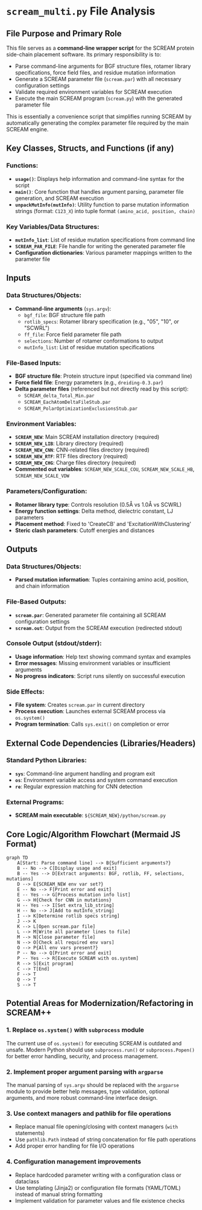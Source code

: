 # `scream_multi.py` File Analysis

## File Purpose and Primary Role

This file serves as a **command-line wrapper script** for the SCREAM protein side-chain placement software. Its primary responsibility is to:

- Parse command-line arguments for BGF structure files, rotamer library specifications, force field files, and residue mutation information
- Generate a SCREAM parameter file (`scream.par`) with all necessary configuration settings
- Validate required environment variables for SCREAM execution
- Execute the main SCREAM program (`scream.py`) with the generated parameter file

This is essentially a convenience script that simplifies running SCREAM by automatically generating the complex parameter file required by the main SCREAM engine.

## Key Classes, Structs, and Functions (if any)

### Functions:

- **`usage()`**: Displays help information and command-line syntax for the script
- **`main()`**: Core function that handles argument parsing, parameter file generation, and SCREAM execution
- **`unpackMutInfo(mutInfo)`**: Utility function to parse mutation information strings (format: `C123_X`) into tuple format `(amino_acid, position, chain)`

### Key Variables/Data Structures:

- **`mutInfo_list`**: List of residue mutation specifications from command line
- **`SCREAM_PAR_FILE`**: File handle for writing the generated parameter file
- **Configuration dictionaries**: Various parameter mappings written to the parameter file

## Inputs

### Data Structures/Objects:

- **Command-line arguments** (`sys.argv`):
  - `bgf_file`: BGF structure file path
  - `rotlib_specs`: Rotamer library specification (e.g., "05", "10", or "SCWRL")
  - `ff_file`: Force field parameter file path
  - `selections`: Number of rotamer conformations to output
  - `mutInfo_list`: List of residue mutation specifications

### File-Based Inputs:

- **BGF structure file**: Protein structure input (specified via command line)
- **Force field file**: Energy parameters (e.g., `dreiding-0.3.par`)
- **Delta parameter files** (referenced but not directly read by this script):
  - `SCREAM_delta_Total_Min.par`
  - `SCREAM_EachAtomDeltaFileStub.par`
  - `SCREAM_PolarOptimizationExclusionsStub.par`

### Environment Variables:

- **`SCREAM_NEW`**: Main SCREAM installation directory (required)
- **`SCREAM_NEW_LIB`**: Library directory (required)
- **`SCREAM_NEW_CNN`**: CNN-related files directory (required)
- **`SCREAM_NEW_RTF`**: RTF files directory (required)
- **`SCREAM_NEW_CHG`**: Charge files directory (required)
- **Commented out variables**: `SCREAM_NEW_SCALE_COU`, `SCREAM_NEW_SCALE_HB`, `SCREAM_NEW_SCALE_VDW`

### Parameters/Configuration:

- **Rotamer library type**: Controls resolution (0.5Å vs 1.0Å vs SCWRL)
- **Energy function settings**: Delta method, dielectric constant, LJ parameters
- **Placement method**: Fixed to 'CreateCB' and 'ExcitationWithClustering'
- **Steric clash parameters**: Cutoff energies and distances

## Outputs

### Data Structures/Objects:

- **Parsed mutation information**: Tuples containing amino acid, position, and chain information

### File-Based Outputs:

- **`scream.par`**: Generated parameter file containing all SCREAM configuration settings
- **`scream.out`**: Output from the SCREAM execution (redirected stdout)

### Console Output (stdout/stderr):

- **Usage information**: Help text showing command syntax and examples
- **Error messages**: Missing environment variables or insufficient arguments
- **No progress indicators**: Script runs silently on successful execution

### Side Effects:

- **File system**: Creates `scream.par` in current directory
- **Process execution**: Launches external SCREAM process via `os.system()`
- **Program termination**: Calls `sys.exit()` on completion or error

## External Code Dependencies (Libraries/Headers)

### Standard Python Libraries:

- **`sys`**: Command-line argument handling and program exit
- **`os`**: Environment variable access and system command execution
- **`re`**: Regular expression matching for CNN detection

### External Programs:

- **SCREAM main executable**: `${SCREAM_NEW}/python/scream.py`

## Core Logic/Algorithm Flowchart (Mermaid JS Format)

```mermaid
graph TD
    A[Start: Parse command line] --> B{Sufficient arguments?}
    B -- No --> C[Display usage and exit]
    B -- Yes --> D[Extract arguments: BGF, rotlib, FF, selections, mutations]
    D --> E{SCREAM_NEW env var set?}
    E -- No --> F[Print error and exit]
    E -- Yes --> G[Process mutation info list]
    G --> H{Check for CNN in mutations}
    H -- Yes --> I[Set extra_lib_string]
    H -- No --> J[Add to mutInfo_string]
    I --> K[Determine rotlib specs string]
    J --> K
    K --> L[Open scream.par file]
    L --> M[Write all parameter lines to file]
    M --> N[Close parameter file]
    N --> O[Check all required env vars]
    O --> P{All env vars present?}
    P -- No --> Q[Print error and exit]
    P -- Yes --> R[Execute SCREAM with os.system]
    R --> S[Exit program]
    C --> T[End]
    F --> T
    Q --> T
    S --> T
```

## Potential Areas for Modernization/Refactoring in SCREAM++

### 1. **Replace `os.system()` with `subprocess` module**

The current use of `os.system()` for executing SCREAM is outdated and unsafe. Modern Python should use `subprocess.run()` or `subprocess.Popen()` for better error handling, security, and process management.

### 2. **Implement proper argument parsing with `argparse`**

The manual parsing of `sys.argv` should be replaced with the `argparse` module to provide better help messages, type validation, optional arguments, and more robust command-line interface design.

### 3. **Use context managers and pathlib for file operations**

- Replace manual file opening/closing with context managers (`with` statements)
- Use `pathlib.Path` instead of string concatenation for file path operations
- Add proper error handling for file I/O operations

### 4. **Configuration management improvements**

- Replace hardcoded parameter writing with a configuration class or dataclass
- Use templating (Jinja2) or configuration file formats (YAML/TOML) instead of manual string formatting
- Implement validation for parameter values and file existence checks

